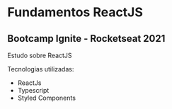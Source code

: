 # Fundamentos ReactJS
## Bootcamp Ignite - Rocketseat 2021

Estudo sobre ReactJS

Tecnologias utilizadas:

* ReactJs
* Typescript
* Styled Components
